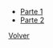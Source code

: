 - [Parte 1](Sistemas_gestion/Sistemas_de_gestion_parte1.md)
- [Parte 2](Sistemas_gestion/Sistemas_de_gestion_parte2.md)

[Volver](/README.md)
